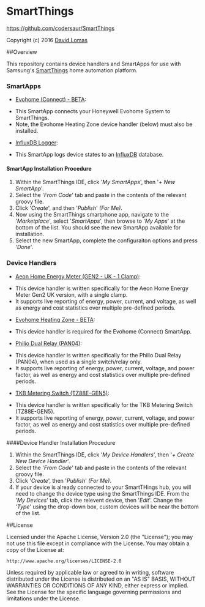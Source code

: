 # SmartThings
https://github.com/codersaur/SmartThings

Copyright (c) 2016 [David Lomas](https://github.com/codersaur)

##Overview

This repository contains device handlers and SmartApps for use with Samsung's [SmartThings](http://www.smartthings.com) home automation platform.

### SmartApps

* [Evohome (Connect) - BETA](https://github.com/codersaur/SmartThings/tree/master/smartapps/Evohome):
 - This SmartApp connects your Honeywell Evohome System to SmartThings.
 - Note, the Evohome Heating Zone device handler (below) must also be installed.

* [InfluxDB Logger](https://github.com/codersaur/SmartThings/tree/master/smartapps/InfluxDB%20Logger):
 - This SmartApp logs device states to an [InfluxDB](https://influxdata.com/) database.

#### SmartApp Installation Procedure

1. Within the SmartThings IDE, click '*My SmartApps*', then '*+ New SmartApp*'. 
2. Select the '*From Code*' tab and paste in the contents of the relevant groovy file.
3. Click '*Create*', and then '*Publish*' *(For Me)*.
4. Now using the SmartThings smartphone app, navigate to the '*Marketplace*', select '*SmartApps*', then browse to '*My Apps*' at the bottom of the list. You should see the new SmartApp available for installation.
5. Select the new SmartApp, complete the configuraiton options and press '*Done*'.

  
### Device Handlers

* [Aeon Home Energy Meter (GEN2 - UK - 1 Clamp)](https://github.com/codersaur/SmartThings/tree/master/devices/Aeon%20Home%20Energy%20Meter%20(GEN2%20-%20UK%20-%201%20Clamp)):
 - This device handler is written specifically for the Aeon Home Energy Meter Gen2 UK version, with a single clamp.
 - It supports live reporting of energy, power, current, and voltage, as well as energy and cost statistics over multiple pre-defined periods.

* [Evohome Heating Zone - BETA](https://github.com/codersaur/SmartThings/tree/master/devices/Evohome):
 - This device handler is required for the Evohome (Connect) SmartApp.

* [Philio Dual Relay (PAN04)](https://github.com/codersaur/SmartThings/tree/master/devices/Philio%20Dual%20Relay%20(PAN04)):
 - This device handler is written specifically for the Philio Dual Relay (PAN04), when used as a single switch/relay only.
 - It supports live reporting of energy, power, current, voltage, and power factor,  as well as energy and cost statistics over multiple pre-defined periods.
 
* [TKB Metering Switch (TZ88E-GEN5)](https://github.com/codersaur/SmartThings/tree/master/devices/TKB%20Metering%20Switch%20(TZ88E-GEN5)):
 - This device handler is written specifically for the TKB Metering Switch (TZ88E-GEN5).
 - It supports live reporting of energy, power, current, voltage, and power factor,  as well as energy and cost statistics over multiple pre-defined periods.
 
####Device Handler Installation Procedure

1. Within the SmartThings IDE, click '*My Device Handlers*', then '*+ Create New Device Handler*'. 
2. Select the '*From Code*' tab and paste in the contents of the relevant groovy file.
3. Click '*Create*', then '*Publish*' *(For Me)*.
4. If your device is already connected to your SmartTHings hub, you will need to change the device type using the SmartThings IDE. From the '*My Devices*' tab, click the relevent device, then '*Edit*'. Change the '*Type*' using the drop-down box, custom devices will be near the bottom of the list. 

  
##License


Licensed under the Apache License, Version 2.0 (the "License"); you may not use this file except
in compliance with the License. You may obtain a copy of the License at:

    http://www.apache.org/licenses/LICENSE-2.0

Unless required by applicable law or agreed to in writing, software distributed under the License is distributed
on an "AS IS" BASIS, WITHOUT WARRANTIES OR CONDITIONS OF ANY KIND, either express or implied. See the License
for the specific language governing permissions and limitations under the License.
